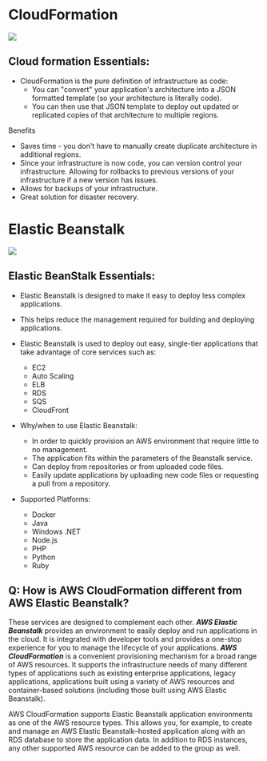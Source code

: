 # CloudFormation
![](https://github.com/lannyzhujin/AWS_CSA_Feb_2018/blob/master/AWS_CSA-Associate/img/CloudformationEssentials.PNG)
## Cloud formation Essentials:  
 - CloudFormation is the pure definition of infrastructure as code:
     - You can "convert" your application's architecture into a JSON formatted template (so your architecture is literally code).
     - You can then use that JSON template to deploy out updated or replicated copies of that architecture to multiple regions. 

Benefits
 - Saves time - you don't have to manually create duplicate architecture in additional regions.
 - Since your infrastructure is now code, you can version control your infrastructure. Allowing for rollbacks to previous versions of your infrastructure if a new version has issues.
 - Allows for backups of your infrastructure.
 - Great solution for disaster recovery. 

# Elastic Beanstalk
![](https://github.com/lannyzhujin/AWS_CSA_Feb_2018/blob/master/AWS_CSA-Associate/img/ElasticBeanStalk.PNG)
## Elastic BeanStalk Essentials:  
 - Elastic Beanstalk is designed to make it easy to deploy less complex applications.
 - This helps reduce the management required for building and deploying applications.
 - Elastic Beanstalk is used to deploy out easy, single-tier applications that take advantage of core services such as:
     - EC2
     - Auto Scaling
     - ELB
     - RDS
     - SQS
     - CloudFront 
	 
 - Why/when to use Elastic Beanstalk:
     - In order to quickly provision an AWS environment that require little to no management.
     - The application fits within the parameters of the Beanstalk service.
     - Can deploy from repositories or from uploaded code files.
     - Easily update applications by uploading new code files or requesting a pull from a repository. 
	 
 - Supported Platforms:
     - Docker
     - Java
     - Windows .NET
     - Node.js
     - PHP
     - Python
     - Ruby 

## Q: How is AWS CloudFormation different from AWS Elastic Beanstalk?

These services are designed to complement each other. ***AWS Elastic Beanstalk*** provides an environment to easily deploy and run applications in the cloud. It is integrated with developer tools and provides a one-stop experience for you to manage the lifecycle of your applications. ***AWS CloudFormation*** is a convenient provisioning mechanism for a broad range of AWS resources. It supports the infrastructure needs of many different types of applications such as existing enterprise applications, legacy applications, applications built using a variety of AWS resources and container-based solutions (including those built using AWS Elastic Beanstalk).

AWS CloudFormation supports Elastic Beanstalk application environments as one of the AWS resource types. This allows you, for example, to create and manage an AWS Elastic Beanstalk–hosted application along with an RDS database to store the application data. In addition to RDS instances, any other supported AWS resource can be added to the group as well.
